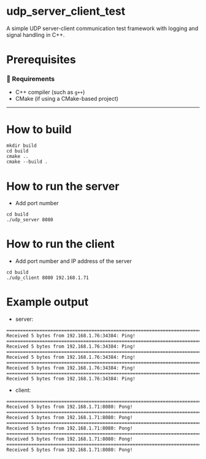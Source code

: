 # udp_server_client_test
A simple UDP server-client communication test framework with logging and signal handling in C++.

# Prerequisites

### 📌 Requirements
- C++ compiler (such as `g++`)
- CMake (if using a CMake-based project)

---

# How to build

```
mkdir build
cd build
cmake ..
cmake --build .

```

# How to run the server
- Add port number

```
cd build
./udp_server 8080

```

# How to run the client
- Add port number and IP address of the server 

```
cd build
./udp_client 8080 192.168.1.71

```

# Example output
- server:
```
================================================================================
Received 5 bytes from 192.168.1.76:34384: Ping!
================================================================================
Received 5 bytes from 192.168.1.76:34384: Ping!
================================================================================
Received 5 bytes from 192.168.1.76:34384: Ping!
================================================================================
Received 5 bytes from 192.168.1.76:34384: Ping!
================================================================================
Received 5 bytes from 192.168.1.76:34384: Ping!
```

- client:
```
================================================================================
Received 5 bytes from 192.168.1.71:8080: Pong!
================================================================================
Received 5 bytes from 192.168.1.71:8080: Pong!
================================================================================
Received 5 bytes from 192.168.1.71:8080: Pong!
================================================================================
Received 5 bytes from 192.168.1.71:8080: Pong!
================================================================================
Received 5 bytes from 192.168.1.71:8080: Pong!
```
